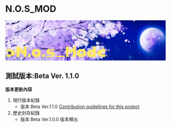 # N.O.S_MOD
![This is an image](/icon.png)

## 測試版本:Beta Ver. 1.1.0

**版本更新內容**

1. 現行版本紀錄
   - 版本:Beta Ver.1.1.0    [Contribution guidelines for this project](readme.md)
2. 歷史封存紀錄
   - 版本:Beta Ver.1.0.0      版本釋出
